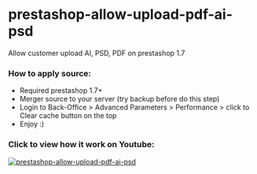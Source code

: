 # prestashop-allow-upload-pdf-ai-psd
Allow customer upload AI, PSD, PDF on prestashop 1.7

### How to apply source:
- Required prestashop 1.7+
- Merger source to your server (try backup before do this step)
- Login to Back-Office > Advanced Parameters > Performance > click to Clear cache button on the top
- Enjoy :)

### Click to view how it work on Youtube:

[![prestashop-allow-upload-pdf-ai-psd](https://i.ytimg.com/vi/cUtmsj_9Osc/hq720.jpg)](https://youtu.be/cUtmsj_9Osc "Click to view")




